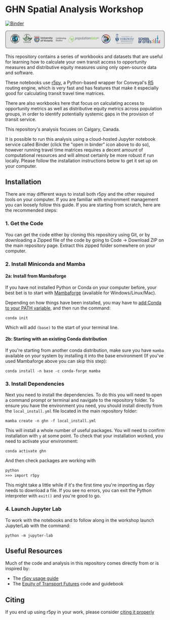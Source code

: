 # GHN Spatial Analysis Workshop

[![Binder](https://mybinder.org/badge_logo.svg)](https://mybinder.org/v2/gh/wklumpen/ghn-r5py-workshop/HEAD)

![sponsors](img/sponsor_banner_backed.png)

This repository contains a series of workbooks and datasets that are useful for learning how to calculate your own transit access to opportunity measures and distributive equity measures using only open-source data and software.

These notebooks use [r5py](https://r5py.readthedocs.io/en/stable/), a Python-based wrapper for Conveyal's [R5](https://github.com/conveyal/r5) routing engine, which is very fast and has features that make it especially good for calculating transit travel time matrices.

There are also workbooks here that focus on calculating access to opportunity metrics as well as distributive equity metrics across population groups, in order to identify potentially systemic gaps in the provision of transit service.

This repository's analysis focuses on Calgary, Canada.

It is possible to run this analysis using a cloud-hosted Jupyter notebook service called Binder (click the "open in binder" icon above to do so), however running travel time matrices requires a decent amount of computational resources and will almost certainly be more robust if run locally. Please follow the installation instructions below to get it set up on your computer.

## Installation
There are may different ways to install both r5py and the other required tools on your computer. If you are familiar with environment management you can loosely follow this guide. If you are starting from scratch, here are the recommended steps:

### 1. Get the Code
You can get the code either by cloning this repository using Git, or by downloading a Zipped file of the code by going to Code -> Download ZIP on the main repository page. Extract this zipped folder somewhere on your computer.

### 2. Install Miniconda and Mamba

#### 2a: Install from Mambaforge
If you have not installed Python or Conda on your computer before, your best bet is to start with [Mambaforge](https://github.com/conda-forge/miniforge#mambaforge) (available for Windows/Linux/Mac).

Depending on how things have been installed, you may have to [add Conda to your PATH variable](https://stackoverflow.com/questions/44597662/conda-command-is-not-recognized-on-windows-10), and then run the command:

    conda init

Which will add `(base)` to the start of your terminal line.

#### 2b: Starting with an existing Conda distribution
If you're starting from another conda distribution, make sure you have `mamba` available on your system by installing it into the base environment (If you've used Mambaforge above you can skip this step):

    conda install -n base -c conda-forge mamba


### 3. Install Dependencies
Next you need to install the dependencies. To do this you will need to open a command prompt or terminal and navigate to the repository folder. To ensure you have the environment you need, you should install directly from the `local_install.yml` file located in the main repository folder:

    mamba create -n ghn -f local_install.yml

This will install a whole number of useful packages. You will need to confirm installation with `y` at some point. To check that your installation worked, you need to activate your environment:

    conda activate ghn

And then check packages are working with

    python
    >>> import r5py

This might take a little while if it's the first time you're importing as r5py needs to download a file. If you see no errors, you can exit the Python interpreter with `exit()` and you're good to go. 

### 4. Launch Jupyter Lab
To work with the notebooks and to follow along in the workshop launch JupyterLab with the command:

    python -m jupyter-lab

## Useful Resources
Much of the code and analysis in this repository comes directly from or is inspired by:

- The [r5py usage guide](https://r5py.readthedocs.io/en/stable/notebooks/basic-usage.html)
- The [Equity of Transport Futures](https://github.com/wklumpen/equity-transport-futures) code and guidebook

## Citing
If you end up using r5py in your work, please consider [citing it properly](https://github.com/r5py/r5py#citation)
